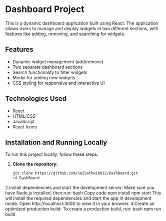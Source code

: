 # Dashboard Project

This is a dynamic dashboard application built using React. The application allows users to manage and display widgets in two different sections, with features like adding, removing, and searching for widgets.

## Features

- Dynamic widget management (add/remove)
- Two separate dashboard sections
- Search functionality to filter widgets
- Modal for adding new widgets
- CSS styling for responsive and interactive UI

## Technologies Used

- React
- HTML/CSS
- JavaScript
- React Icons

## Installation and Running Locally

To run this project locally, follow these steps:

1. **Clone the repository:**
   ```bash
   git clone https://github.com/SaiSathwik012/DashBoard.git
   cd DashBoard
2.Install dependencies and start the development server:
  Make sure you have Node.js installed, then run:
  bash
  Copy code
  npm install
  npm start
  This will install the required dependencies and start the app in development mode. Open http://localhost:3000 to view it in your browser.
3.Create an optimized production build:
To create a production build, run:
bash
npm run build
